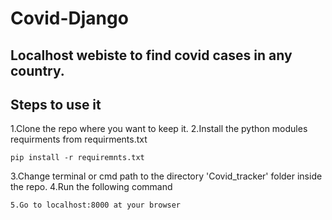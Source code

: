 # Covid-Django

## Localhost webiste to find covid cases in any country.

## Steps to use it
1.Clone the repo where you want to keep it.
2.Install the python modules requirments from requirments.txt
```
pip install -r requiremnts.txt
```
3.Change terminal or cmd path to the directory 'Covid_tracker' folder inside the repo.
4.Run the following command
``` pyhton manage.py startserver '''
5.Go to localhost:8000 at your browser
